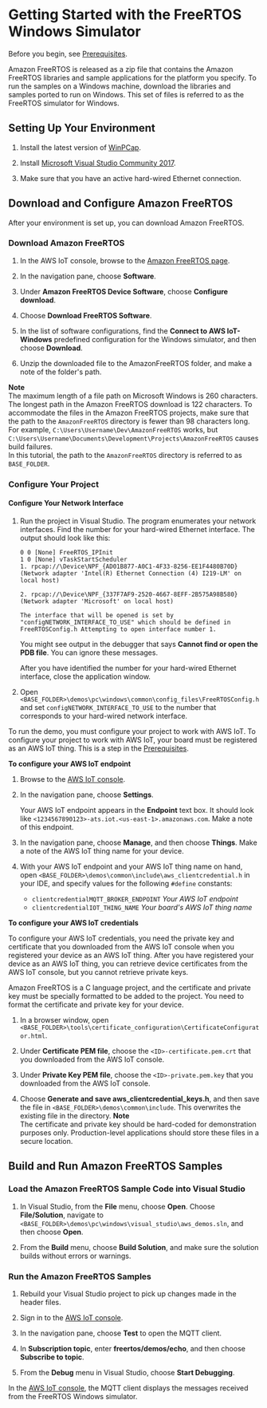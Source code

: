 # Getting Started with the FreeRTOS Windows Simulator<a name="getting_started_windows"></a>

Before you begin, see [Prerequisites](freertos-prereqs.md)\.

Amazon FreeRTOS is released as a zip file that contains the Amazon FreeRTOS libraries and sample applications for the platform you specify\. To run the samples on a Windows machine, download the libraries and samples ported to run on Windows\. This set of files is referred to as the FreeRTOS simulator for Windows\.

## Setting Up Your Environment<a name="win-setup-env"></a>

1. Install the latest version of [WinPCap](https://www.winpcap.org/)\.

1. Install [Microsoft Visual Studio Community 2017](https://www.visualstudio.com/downloads)\.

1. Make sure that you have an active hard\-wired Ethernet connection\.

## Download and Configure Amazon FreeRTOS<a name="win-download-and-configure"></a>

After your environment is set up, you can download Amazon FreeRTOS\.

### Download Amazon FreeRTOS<a name="win-download"></a><a name="win-download-free-rtos"></a>

1. In the AWS IoT console, browse to the [Amazon FreeRTOS page](https://console.aws.amazon.com/freertos)\.

1. In the navigation pane, choose **Software**\.

1. Under **Amazon FreeRTOS Device Software**, choose **Configure download**\.

1. Choose **Download FreeRTOS Software**\.

1. In the list of software configurations, find the **Connect to AWS IoT\- Windows** predefined configuration for the Windows simulator, and then choose **Download**\.

1. Unzip the downloaded file to the AmazonFreeRTOS folder, and make a note of the folder's path\.

**Note**  
The maximum length of a file path on Microsoft Windows is 260 characters\. The longest path in the Amazon FreeRTOS download is 122 characters\. To accommodate the files in the Amazon FreeRTOS projects, make sure that the path to the `AmazonFreeRTOS` directory is fewer than 98 characters long\. For example, `C:\Users\Username\Dev\AmazonFreeRTOS` works, but `C:\Users\Username\Documents\Development\Projects\AmazonFreeRTOS` causes build failures\.  
In this tutorial, the path to the `AmazonFreeRTOS` directory is referred to as `BASE_FOLDER`\.

### Configure Your Project<a name="win-config-project"></a>

#### Configure Your Network Interface<a name="win-config-network"></a>

1. Run the project in Visual Studio\. The program enumerates your network interfaces\. Find the number for your hard\-wired Ethernet interface\. The output should look like this:

   ```
   0 0 [None] FreeRTOS_IPInit
   1 0 [None] vTaskStartScheduler
   1. rpcap://\Device\NPF_{AD01B877-A0C1-4F33-8256-EE1F4480B70D}
   (Network adapter 'Intel(R) Ethernet Connection (4) I219-LM' on local host)
   		
   2. rpcap://\Device\NPF_{337F7AF9-2520-4667-8EFF-2B575A98B580}
   (Network adapter 'Microsoft' on local host)
   		
   The interface that will be opened is set by "configNETWORK_INTERFACE_TO_USE" which should be defined in FreeRTOSConfig.h Attempting to open interface number 1.
   ```

   You might see output in the debugger that says **Cannot find or open the PDB file**\. You can ignore these messages\.

   After you have identified the number for your hard\-wired Ethernet interface, close the application window\.

1. Open `<BASE_FOLDER>\demos\pc\windows\common\config_files\FreeRTOSConfig.h` and set `configNETWORK_INTERFACE_TO_USE` to the number that corresponds to your hard\-wired network interface\.

To run the demo, you must configure your project to work with AWS IoT\. To configure your project to work with AWS IoT, your board must be registered as an AWS IoT thing\. This is a step in the [Prerequisites](freertos-prereqs.md)\.

**To configure your AWS IoT endpoint**

1. Browse to the [AWS IoT console](https://console.aws.amazon.com/iotv2/)\.

1. In the navigation pane, choose **Settings**\.

   Your AWS IoT endpoint appears in the **Endpoint** text box\. It should look like `<1234567890123>-ats.iot.<us-east-1>.amazonaws.com`\. Make a note of this endpoint\.

1. In the navigation pane, choose **Manage**, and then choose **Things**\. Make a note of the AWS IoT thing name for your device\. 

1. With your AWS IoT endpoint and your AWS IoT thing name on hand, open `<BASE_FOLDER>\demos\common\include\aws_clientcredential.h` in your IDE, and specify values for the following `#define` constants:
   + `clientcredentialMQTT_BROKER_ENDPOINT` *Your AWS IoT endpoint*
   + `clientcredentialIOT_THING_NAME` *Your board's AWS IoT thing name*

**To configure your AWS IoT credentials**

To configure your AWS IoT credentials, you need the private key and certificate that you downloaded from the AWS IoT console when you registered your device as an AWS IoT thing\. After you have registered your device as an AWS IoT thing, you can retrieve device certificates from the AWS IoT console, but you cannot retrieve private keys\.

Amazon FreeRTOS is a C language project, and the certificate and private key must be specially formatted to be added to the project\. You need to format the certificate and private key for your device\. 

1. In a browser window, open `<BASE_FOLDER>\tools\certificate_configuration\CertificateConfigurator.html`\.

1. Under **Certificate PEM file**, choose the `<ID>-certificate.pem.crt` that you downloaded from the AWS IoT console\.

1. Under **Private Key PEM file**, choose the `<ID>-private.pem.key` that you downloaded from the AWS IoT console\.

1. Choose **Generate and save aws\_clientcredential\_keys\.h**, and then save the file in `<BASE_FOLDER>\demos\common\include`\. This overwrites the existing file in the directory\.
**Note**  
The certificate and private key should be hard\-coded for demonstration purposes only\. Production\-level applications should store these files in a secure location\.

## Build and Run Amazon FreeRTOS Samples<a name="win-build-and-run-example"></a>

### Load the Amazon FreeRTOS Sample Code into Visual Studio<a name="win-load-project"></a>

1. In Visual Studio, from the **File** menu, choose **Open**\. Choose **File/Solution**, navigate to `<BASE_FOLDER>\demos\pc\windows\visual_studio\aws_demos.sln`, and then choose **Open**\.

1. From the **Build** menu, choose **Build Solution**, and make sure the solution builds without errors or warnings\.

### Run the Amazon FreeRTOS Samples<a name="win-run-example"></a>

1. Rebuild your Visual Studio project to pick up changes made in the header files\.

1. Sign in to the [AWS IoT console](https://console.aws.amazon.com/iotv2/)\.

1. In the navigation pane, choose **Test** to open the MQTT client\.

1. In **Subscription topic**, enter **freertos/demos/echo**, and then choose **Subscribe to topic**\.

1. From the **Debug** menu in Visual Studio, choose **Start Debugging**\.

In the [AWS IoT console](https://console.aws.amazon.com/iotv2/), the MQTT client displays the messages received from the FreeRTOS Windows simulator\.